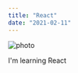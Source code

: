 ```yaml
---
title: "React"
date: "2021-02-11"
---
```


![photo](./shutterstock_1056459407.jpg)

I'm learning React
